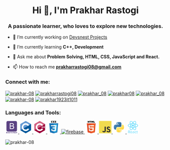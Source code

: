 <h1 align="center">Hi 👋, I'm Prakhar Rastogi</h1>
<h3 align="center">A passionate learner, who loves to explore new technologies.</h3>

- 🔭 I’m currently working on [Devsnest Projects](https://github.com/Prakhar-08/Devsnest)

- 🌱 I’m currently learning **C++, Development**

- 💬 Ask me about **Problem Solving, HTML, CSS, JavaScript and React.**

- 📫 How to reach me **prakharrastogi08@gmail.com**

<h3 align="left">Connect with me:</h3>
<p align="left">
<a href="https://linkedin.com/in/prakhar-08" target="blank"><img align="center" src="https://raw.githubusercontent.com/rahuldkjain/github-profile-readme-generator/master/src/images/icons/Social/linked-in-alt.svg" alt="prakhar-08" height="30" width="40" /></a>
<a href="https://codesandbox.com/prakharrastogi08" target="blank"><img align="center" src="https://cdn.jsdelivr.net/npm/simple-icons@3.0.1/icons/codesandbox.svg" alt="prakharrastogi08" height="30" width="40" /></a>
<a href="https://www.codechef.com/users/prakhar_08" target="blank"><img align="center" src="https://cdn.jsdelivr.net/npm/simple-icons@3.1.0/icons/codechef.svg" alt="prakhar_08" height="30" width="40" /></a>
<a href="https://www.hackerrank.com/prakhar08" target="blank"><img align="center" src="https://raw.githubusercontent.com/rahuldkjain/github-profile-readme-generator/master/src/images/icons/Social/hackerrank.svg" alt="prakhar08" height="30" width="40" /></a>
<a href="https://codeforces.com/profile/prakhar_08" target="blank"><img align="center" src="https://cdn.jsdelivr.net/npm/simple-icons@3.0.1/icons/codeforces.svg" alt="prakhar_08" height="30" width="40" /></a>
<a href="https://www.leetcode.com/prakhar-08" target="blank"><img align="center" src="https://raw.githubusercontent.com/rahuldkjain/github-profile-readme-generator/master/src/images/icons/Social/leet-code.svg" alt="prakhar-08" height="30" width="40" /></a>
<a href="https://auth.geeksforgeeks.org/user/prakhar1923it1011" target="blank"><img align="center" src="https://raw.githubusercontent.com/rahuldkjain/github-profile-readme-generator/master/src/images/icons/Social/geeks-for-geeks.svg" alt="prakhar1923it1011" height="30" width="40" /></a>
</p>

<h3 align="left">Languages and Tools:</h3>
<p align="left"> <a href="https://getbootstrap.com" target="_blank"> <img src="https://raw.githubusercontent.com/devicons/devicon/master/icons/bootstrap/bootstrap-plain-wordmark.svg" alt="bootstrap" width="40" height="40"/> </a> <a href="https://www.cprogramming.com/" target="_blank"> <img src="https://raw.githubusercontent.com/devicons/devicon/master/icons/c/c-original.svg" alt="c" width="40" height="40"/> </a> <a href="https://www.w3schools.com/cpp/" target="_blank"> <img src="https://raw.githubusercontent.com/devicons/devicon/master/icons/cplusplus/cplusplus-original.svg" alt="cplusplus" width="40" height="40"/> </a> <a href="https://www.w3schools.com/css/" target="_blank"> <img src="https://raw.githubusercontent.com/devicons/devicon/master/icons/css3/css3-original-wordmark.svg" alt="css3" width="40" height="40"/> </a> <a href="https://firebase.google.com/" target="_blank"> <img src="https://www.vectorlogo.zone/logos/firebase/firebase-icon.svg" alt="firebase" width="40" height="40"/> </a> <a href="https://www.w3.org/html/" target="_blank"> <img src="https://raw.githubusercontent.com/devicons/devicon/master/icons/html5/html5-original-wordmark.svg" alt="html5" width="40" height="40"/> </a> <a href="https://developer.mozilla.org/en-US/docs/Web/JavaScript" target="_blank"> <img src="https://raw.githubusercontent.com/devicons/devicon/master/icons/javascript/javascript-original.svg" alt="javascript" width="40" height="40"/> </a> <a href="https://www.python.org" target="_blank"> <img src="https://raw.githubusercontent.com/devicons/devicon/master/icons/python/python-original.svg" alt="python" width="40" height="40"/> </a> <a href="https://reactjs.org/" target="_blank"> <img src="https://raw.githubusercontent.com/devicons/devicon/master/icons/react/react-original-wordmark.svg" alt="react" width="40" height="40"/> </a> </p>

<p><img align="center" src="https://github-readme-streak-stats.herokuapp.com/?user=prakhar-08&" alt="prakhar-08" /></p>
